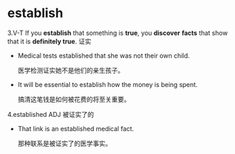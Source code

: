 # establish

3.V-T If you **establish** that something is **true**, you **discover** **facts** that show that it is **definitely true**. 证实

- Medical tests established that she was not their own child.

  医学检测证实她不是他们的亲生孩子。

- It will be essential to establish how the money is being spent.

  搞清这笔钱是如何被花费的将至关重要。

4.established ADJ 被证实了的

- That link is an established medical fact.

  那种联系是被证实了的医学事实。